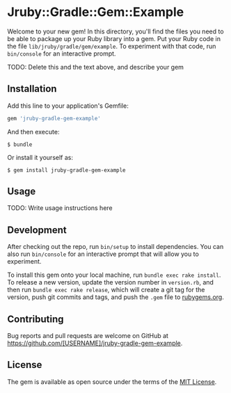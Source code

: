 # Jruby::Gradle::Gem::Example

Welcome to your new gem! In this directory, you'll find the files you need to be able to package up your Ruby library into a gem. Put your Ruby code in the file `lib/jruby/gradle/gem/example`. To experiment with that code, run `bin/console` for an interactive prompt.

TODO: Delete this and the text above, and describe your gem

## Installation

Add this line to your application's Gemfile:

```ruby
gem 'jruby-gradle-gem-example'
```

And then execute:

    $ bundle

Or install it yourself as:

    $ gem install jruby-gradle-gem-example

## Usage

TODO: Write usage instructions here

## Development

After checking out the repo, run `bin/setup` to install dependencies. You can also run `bin/console` for an interactive prompt that will allow you to experiment.

To install this gem onto your local machine, run `bundle exec rake install`. To release a new version, update the version number in `version.rb`, and then run `bundle exec rake release`, which will create a git tag for the version, push git commits and tags, and push the `.gem` file to [rubygems.org](https://rubygems.org).

## Contributing

Bug reports and pull requests are welcome on GitHub at https://github.com/[USERNAME]/jruby-gradle-gem-example.


## License

The gem is available as open source under the terms of the [MIT License](http://opensource.org/licenses/MIT).


